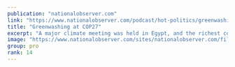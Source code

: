```yaml
---
publication: "nationalobserver.com"
link: "https://www.nationalobserver.com/podcast/hot-politics/greenwashing-cop27"
title: "Greenwashing at COP27"
excerpt: "A major climate meeting was held in Egypt, and the richest countries in the world were called on to show how they will help poorer nations that contribute little to the climate crisis. They didn't get"
image: "https://www.nationalobserver.com/sites/nationalobserver.com/files/uploaded-files/2022/11/21/hot-politics-cover-1200x675-socialmedia-share.jpg"
group: pro
rank: 14
---
```

